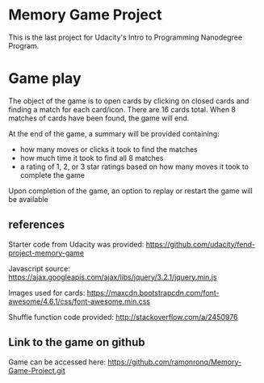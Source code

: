 # Memory Game Project

This is the last project for Udacity's Intro to Programming Nanodegree Program.

# Game play

The object of the game is to open cards by clicking on closed cards and finding a match for each card/icon. There are 16 cards total.
When 8 matches of cards have been found, the game will end.

At the end of the game, a summary will be provided containing:
- how many moves or clicks it took to find the matches
- how much time it took to find all 8 matches
- a rating of 1, 2, or 3 star ratings based on how many moves it took to complete the game

Upon completion of the game, an option to replay or restart the game will be available

## references
Starter code from Udacity was provided: https://github.com/udacity/fend-project-memory-game

Javascript source: https://ajax.googleapis.com/ajax/libs/jquery/3.2.1/jquery.min.js

Images used for cards: https://maxcdn.bootstrapcdn.com/font-awesome/4.6.1/css/font-awesome.min.css

Shuffle function code provided: http://stackoverflow.com/a/2450976


## Link to the game on github

Game can be accessed here: https://github.com/ramonronq/Memory-Game-Project.git

